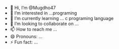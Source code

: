 - 👋 Hi, I’m @Mugdho47
- 👀 I’m interested in ...programing
- 🌱 I’m currently learning ... c programing language
- 💞️ I’m looking to collaborate on ...
- 📫 How to reach me ...
- 😄 Pronouns: ...
- ⚡ Fun fact: ...

<!---
Mugdho47/Mugdho47 is a ✨ special ✨ repository because its `README.md` (this file) appears on your GitHub profile.
You can click the Preview link to take a look at your changes.
--->
